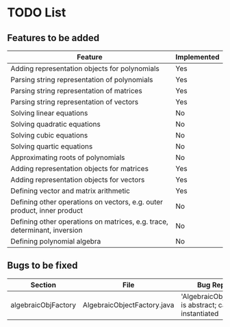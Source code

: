 # TODO List

## Features to be added

| Feature                                                                   | Implemented |
|---------------------------------------------------------------------------|-------------|
| Adding representation objects for polynomials                             | Yes         |
| Parsing string representation of polynomials                              | Yes         |
| Parsing string representation of matrices                                 | Yes         |
| Parsing string representation of vectors                                  | Yes         |
| Solving linear equations                                                  | No          |
| Solving quadratic equations                                               | No          |
| Solving cubic equations                                                   | No          |
| Solving quartic equations                                                 | No          |
| Approximating roots of polynomials                                        | No          |
| Adding representation objects for matrices                                | Yes         |
| Adding representation objects for vectors                                 | Yes         |
| Defining vector and matrix arithmetic                                     | Yes         |
| Defining other operations on vectors, e.g. outer product, inner product   | No          |
| Defining other operations on matrices, e.g. trace, determinant, inversion | No          |
| Defining polynomial algebra                                               | No          |


## Bugs to be fixed

| Section | File | Bug Report | Fixed |
| --- | --- | --- |---|
| algebraicObjFactory | AlgebraicObjectFactory.java | 'AlgebraicObjFactory' is abstract; cannot be instantiated | Yes |